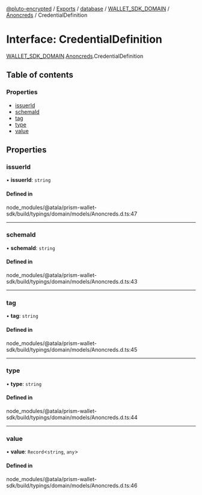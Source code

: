 [@pluto-encrypted](../README.md) / [Exports](../modules.md) / [database](../modules/database-1.md) / [WALLET\_SDK\_DOMAIN](../modules/database-1.WALLET_SDK_DOMAIN.md) / [Anoncreds](../modules/database-1.WALLET_SDK_DOMAIN.Anoncreds.md) / CredentialDefinition

# Interface: CredentialDefinition

[WALLET\_SDK\_DOMAIN](../modules/database-1.WALLET_SDK_DOMAIN.md).[Anoncreds](../modules/database-1.WALLET_SDK_DOMAIN.Anoncreds.md).CredentialDefinition

## Table of contents

### Properties

- [issuerId](database-1.WALLET_SDK_DOMAIN.Anoncreds.CredentialDefinition.md#issuerid)
- [schemaId](database-1.WALLET_SDK_DOMAIN.Anoncreds.CredentialDefinition.md#schemaid)
- [tag](database-1.WALLET_SDK_DOMAIN.Anoncreds.CredentialDefinition.md#tag)
- [type](database-1.WALLET_SDK_DOMAIN.Anoncreds.CredentialDefinition.md#type)
- [value](database-1.WALLET_SDK_DOMAIN.Anoncreds.CredentialDefinition.md#value)

## Properties

### issuerId

• **issuerId**: `string`

#### Defined in

node_modules/@atala/prism-wallet-sdk/build/typings/domain/models/Anoncreds.d.ts:47

___

### schemaId

• **schemaId**: `string`

#### Defined in

node_modules/@atala/prism-wallet-sdk/build/typings/domain/models/Anoncreds.d.ts:43

___

### tag

• **tag**: `string`

#### Defined in

node_modules/@atala/prism-wallet-sdk/build/typings/domain/models/Anoncreds.d.ts:45

___

### type

• **type**: `string`

#### Defined in

node_modules/@atala/prism-wallet-sdk/build/typings/domain/models/Anoncreds.d.ts:44

___

### value

• **value**: `Record`\<`string`, `any`\>

#### Defined in

node_modules/@atala/prism-wallet-sdk/build/typings/domain/models/Anoncreds.d.ts:46
